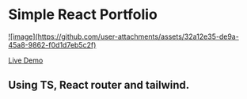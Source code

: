 # Simple React Portfolio

 <a href="https://alil0l.github.io/reactport" target="_blank">
![image](https://github.com/user-attachments/assets/32a12e35-de9a-45a8-9862-f0d1d7eb5c2f)
 </a>

 <a href="https://alil0l.github.io/reactport" target="_blank">Live Demo</a>

## Using TS, React router and tailwind.
